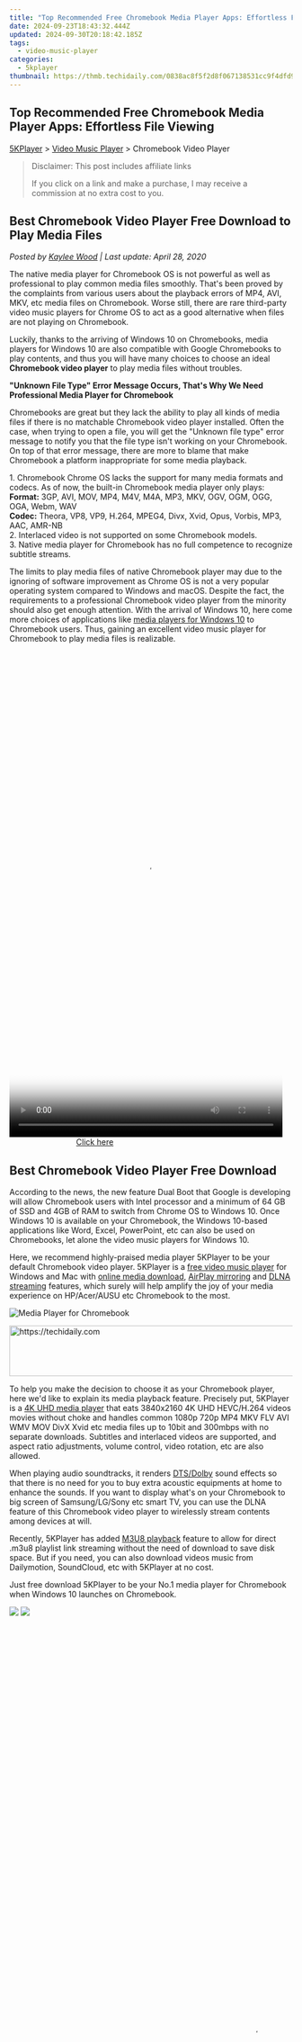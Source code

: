 ```yaml
---
title: "Top Recommended Free Chromebook Media Player Apps: Effortless File Viewing"
date: 2024-09-23T18:43:32.444Z
updated: 2024-09-30T20:18:42.185Z
tags:
  - video-music-player
categories:
  - 5kplayer
thumbnail: https://thmb.techidaily.com/0838ac8f5f2d8f067138531cc9f4dfd905cfa9adb1733f1b9948bd185f0bb490.jpg
---
```


## Top Recommended Free Chromebook Media Player Apps: Effortless File Viewing

[5KPlayer](https://tools.techidaily.com/5kplayer/products/) \> [Video Music Player](https://tools.techidaily.com/5kplayer/video-music-player/) \> Chromebook Video Player

>  Disclaimer: This post includes affiliate links
>
>  If you click on a link and make a purchase, I may receive a commission at no extra cost to you.
>

## Best Chromebook Video Player Free Download to Play Media Files

 _Posted by [Kaylee Wood](https://www.quora.com/profile/Amanda-Hu-21) | Last update: April 28, 2020_

The native media player for Chromebook OS is not powerful as well as professional to play common media files smoothly. That's been proved by the complaints from various users about the playback errors of MP4, AVI, MKV, etc media files on Chromebook. Worse still, there are rare third-party video music players for Chrome OS to act as a good alternative when files are not playing on Chromebook.

Luckily, thanks to the arriving of Windows 10 on Chromebooks, media players for Windows 10 are also compatible with Google Chromebooks to play contents, and thus you will have many choices to choose an ideal **Chromebook video player** to play media files without troubles.

**"Unknown File Type" Error Message Occurs, That's Why We Need Professional Media Player for Chromebook**

Chromebooks are great but they lack the ability to play all kinds of media files if there is no matchable Chromebook video player installed. Often the case, when trying to open a file, you will get the "Unknown file type" error message to notify you that the file type isn't working on your Chromebook. On top of that error message, there are more to blame that make Chromebook a platform inappropriate for some media playback.

1\. Chromebook Chrome OS lacks the support for many media formats and codecs. As of now, the built-in Chromebook media player only plays:  
**Format:** 3GP, AVI, MOV, MP4, M4V, M4A, MP3, MKV, OGV, OGM, OGG, OGA, Webm, WAV  
**Codec:** Theora, VP8, VP9, H.264, MPEG4, Divx, Xvid, Opus, Vorbis, MP3, AAC, AMR-NB  
 2\. Interlaced video is not supported on some Chromebook models.  
 3\. Native media player for Chromebook has no full competence to recognize subtitle streams.

The limits to play media files of native Chromebook player may due to the ignoring of software improvement as Chrome OS is not a very popular operating system compared to Windows and macOS. Despite the fact, the requirements to a professional Chromebook video player from the minority should also get enough attention. With the arrival of Windows 10, here come more choices of applications like [media players for Windows 10](https://tools.techidaily.com/5kplayer/video-music-player/) to Chromebook users. Thus, gaining an excellent video music player for Chromebook to play media files is realizable.

<!-- affiliate ads begin -->
<span id="1899850">
					<video width="486" height="864" style="cursor:pointer"
           poster="//a.impactradius-go.com/display-clicktoplayimage/1899850.png"
           onclick="if(!this.playClicked){this.play();this.setAttribute('controls',true);this.playClicked=true;}">
	   <source src="//a.impactradius-go.com/display-ad/14483-1899850">
	   <img src="//a.impactradius-go.com/display-clicktoplayimage/1899850.png" style="border: none; height: 100%; width: 100%; object-fit: contain">
	</video>
	<div style="width:304px;text-align:center"><a href="javascript:window.open(decodeURIComponent('https%3A%2F%2Felectronicx.pxf.io%2Fc%2F5597632%2F1899850%2F14483'), '_blank');void(0);">Click here</a></div>
</span>
<img height="0" width="0" src="https://imp.pxf.io/i/5597632/1899850/14483" style="position:absolute;visibility:hidden;" border="0" />
<!-- affiliate ads end -->

## Best Chromebook Video Player Free Download

According to the news, the new feature Dual Boot that Google is developing will allow Chromebook users with Intel processor and a minimum of 64 GB of SSD and 4GB of RAM to switch from Chrome OS to Windows 10\. Once Windows 10 is available on your Chromebook, the Windows 10-based applications like Word, Excel, PowerPoint, etc can also be used on Chromebooks, let alone the video music players for Windows 10.

Here, we recommend highly-praised media player 5KPlayer to be your default Chromebook video player. 5KPlayer is a [free video music player](https://tools.techidaily.com/5kplayer/video-music-player/) for Windows and Mac with [online media download](https://tools.techidaily.com/5kplayer/youtube-download/), [AirPlay mirroring](https://tools.techidaily.com/5kplayer/airplay/) and [DLNA streaming](https://tools.techidaily.com/5kplayer/dlna/) features, which surely will help amplify the joy of your media experience on HP/Acer/AUSU etc Chromebook to the most.

![Media Player for Chromebook](https://www.5kplayer.com/video-music-player/img/hevc-player-mac.jpg) 

<!-- affiliate ads begin -->
<a href="https://unicoeye.pxf.io/c/5597632/2134246/18498" target="_top" id="2134246">
  <img src="//a.impactradius-go.com/display-ad/18498-2134246" border="0" alt="https://techidaily.com" width="728" height="90"/>
</a>
<img height="0" width="0" src="https://unicoeye.pxf.io/i/5597632/2134246/18498" style="position:absolute;visibility:hidden;" border="0" />
<!-- affiliate ads end -->

To help you make the decision to choose it as your Chromebook player, here we'd like to explain its media playback feature. Precisely put, 5KPlayer is a [4K UHD media player](https://tools.techidaily.com/5kplayer/video-music-player/) that eats 3840x2160 4K UHD HEVC/H.264 videos movies without choke and handles common 1080p 720p MP4 MKV FLV AVI WMV MOV DivX Xvid etc media files up to 10bit and 300mbps with no separate downloads. Subtitles and interlaced videos are supported, and aspect ratio adjustments, volume control, video rotation, etc are also allowed.

When playing audio soundtracks, it renders [DTS/Dolby](https://tools.techidaily.com/5kplayer/video-music-player/) sound effects so that there is no need for you to buy extra acoustic equipments at home to enhance the sounds. If you want to display what's on your Chromebook to big screen of Samsung/LG/Sony etc smart TV, you can use the DLNA feature of this Chromebook video player to wirelessly stream contents among devices at will.

Recently, 5KPlayer has added [M3U8 playback](https://tools.techidaily.com/5kplayer/video-music-player/) feature to allow for direct .m3u8 playlist link streaming without the need of download to save disk space. But if you need, you can also download videos music from Dailymotion, SoundCloud, etc with 5KPlayer at no cost.

Just free download 5KPlayer to be your No.1 media player for Chromebook when Windows 10 launches on Chromebook.

[![](https://www.5kplayer.com/video-music-player/../button/freedownwhitewin.png)](https://tools.techidaily.com/5kplayer/products/) [![](https://www.5kplayer.com/video-music-player/../button/freedownbackmac.png)](https://tools.techidaily.com/5kplayer/products/) 

<!-- affiliate ads begin -->
<span id="1424529">
					<video width="864" height="1536" style="cursor:pointer"
           poster="//a.impactradius-go.com/display-clicktoplayimage/1424529.png"
           onclick="if(!this.playClicked){this.play();this.setAttribute('controls',true);this.playClicked=true;}">
	   <source src="//a.impactradius-go.com/display-ad/16446-1424529">
	   <img src="//a.impactradius-go.com/display-clicktoplayimage/1424529.png" style="border: none; height: 100%; width: 100%; object-fit: contain">
	</video>
	<div style="width:540px;text-align:center"><a href="javascript:window.open(decodeURIComponent('https%3A%2F%2Flaganoo.pxf.io%2Fc%2F5597632%2F1424529%2F16446'), '_blank');void(0);">Click here</a></div>
</span>
<img height="0" width="0" src="https://imp.pxf.io/i/5597632/1424529/16446" style="position:absolute;visibility:hidden;" border="0" />
<!-- affiliate ads end -->

#### **Alternative Chromebook Video Player to 5KPlayer**

Since Google hasn't officially announced when will Windows 10 run on Chromebook, and if you need a Chrome OS video player at present, VLC must be your first choice. VLC media player for Chromebook plays most local video and audio files, network streams, DVD ISOs, etc. like it performs on Windows, macOS, Android and iOS platforms. It supports almost all media formats and various media playback settings as it does as usual. It must be the best media player for Chrome OS as of now when Windows 10 is on the way to Chromebooks.

<ins class="adsbygoogle"
     style="display:block"
     data-ad-format="autorelaxed"
     data-ad-client="ca-pub-7571918770474297"
     data-ad-slot="1223367746"></ins>

<ins class="adsbygoogle"
     style="display:block"
     data-ad-client="ca-pub-7571918770474297"
     data-ad-slot="8358498916"
     data-ad-format="auto"
     data-full-width-responsive="true"></ins>

<span class="atpl-alsoreadstyle">Also read:</span>
<div><ul>
<li><a href="https://fox-cloud.techidaily.com/new-2024-approved-highlighted-top-5-minimalist-action-camera-picks/"><u>[New] 2024 Approved Highlighted Top 5 Minimalist Action Camera Picks</u></a></li>
<li><a href="https://instagram-video-recordings.techidaily.com/new-harmonizing-imagery-and-tunes-on-social-media-platforms/"><u>[New] Harmonizing Imagery & Tunes on Social Media Platforms</u></a></li>
<li><a href="https://youtube-data.techidaily.com/n-2024-turning-youtube-shorts-into-a-money-machine-essentials-and-earnings-prospects/"><u>[New] In 2024, Turning YouTube Shorts Into a Money Machine Essentials and Earnings Prospects</u></a></li>
<li><a href="https://on-screen-recording.techidaily.com/updated-2024-approved-key-strategies-in-livestreaming-major-sporting-contests/"><u>[Updated] 2024 Approved Key Strategies in Livestreaming Major Sporting Contests</u></a></li>
<li><a href="https://youtube-sure.techidaily.com/ed-in-2024-amass-higher-views-with-powerful-youtube-tags/"><u>[Updated] In 2024, Amass Higher Views with #Powerful YouTube Tags</u></a></li>
<li><a href="https://review-topics.techidaily.com/in-2024-how-to-change-netflix-location-to-get-more-country-version-on-nokia-c22-drfone-by-drfone-virtual-android/"><u>In 2024, How to Change Netflix Location to Get More Country Version On Nokia C22 | Dr.fone</u></a></li>
<li><a href="https://fox-that.techidaily.com/iphone-error-14-explained-quick-fixes-for-smooth-operations/"><u>IPhone Error 14 Explained: Quick Fixes for Smooth Operations</u></a></li>
<li><a href="https://buynow-reviews.techidaily.com/kid-friendly-wake-up-call-unveiling-the-features-of-miraris-kids-alarm-clock/"><u>Kid-Friendly Wake-Up Call: Unveiling the Features of Mirari's Kids Alarm Clock</u></a></li>
<li><a href="https://video-ai-editor.techidaily.com/new-2024-approved-7-essential-software-for-creating-stunning-animation-drawings/"><u>New 2024 Approved 7 Essential Software for Creating Stunning Animation Drawings</u></a></li>
<li><a href="https://video-ai-editor.techidaily.com/new-2024-approved-capturing-and-sharing-ps4-screenshots-the-ultimate-guide/"><u>New 2024 Approved Capturing and Sharing PS4 Screenshots The Ultimate Guide</u></a></li>
<li><a href="https://video-ai-editor.techidaily.com/new-2024-approved-the-great-video-editor-debate-sony-vegas-vs-adobe-premiere-pro-2023-comparison/"><u>New 2024 Approved The Great Video Editor Debate Sony Vegas vs Adobe Premiere Pro 2023 Comparison</u></a></li>
<li><a href="https://video-ai-editor.techidaily.com/new-2024-approved-windows-8-video-editor-easy-avi-file-editing-made-possible-2023-edition/"><u>New 2024 Approved Windows 8 Video Editor Easy AVI File Editing Made Possible - 2023 Edition</u></a></li>
<li><a href="https://video-ai-editor.techidaily.com/new-bring-your-vision-to-life-wevideos-user-friendly-video-maker-for-2024/"><u>New Bring Your Vision to Life WeVideos User-Friendly Video Maker for 2024</u></a></li>
<li><a href="https://video-ai-editor.techidaily.com/new-imovie-alternative-for-2024/"><u>New IMovie Alternative for 2024</u></a></li>
<li><a href="https://video-ai-editor.techidaily.com/new-in-2024-find-the-perfect-green-screen-software-for-your-mac-workflow/"><u>New In 2024, Find the Perfect Green Screen Software for Your Mac Workflow</u></a></li>
<li><a href="https://video-ai-editor.techidaily.com/new-lumafusion-for-macos-download-and-explore-top-alternatives-for-2024/"><u>New Lumafusion for macOS Download and Explore Top Alternatives for 2024</u></a></li>
<li><a href="https://iphone-unlock.techidaily.com/unlock-apple-iphone-14-with-forgotten-passcode-different-methods-you-can-try-drfone-by-drfone-ios/"><u>Unlock Apple iPhone 14 With Forgotten Passcode Different Methods You Can Try | Dr.fone</u></a></li>
<li><a href="https://video-ai-editor.techidaily.com/updated-elevate-your-invitations-top-video-creation-apps-for-mobile-devices-for-2024/"><u>Updated Elevate Your Invitations Top Video Creation Apps for Mobile Devices for 2024</u></a></li>
<li><a href="https://win11-tips.techidaily.com/w11-addressing-undetected-additional-monitor/"><u>W11: Addressing Undetected Additional Monitor</u></a></li>
</ul></div>

